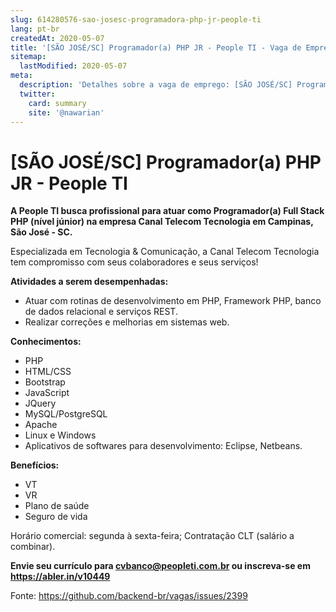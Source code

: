 ```yaml
---
slug: 614280576-sao-josesc-programadora-php-jr-people-ti
lang: pt-br
createdAt: 2020-05-07
title: '[SÃO JOSÉ/SC] Programador(a) PHP JR - People TI - Vaga de Emprego'
sitemap:
  lastModified: 2020-05-07
meta:
  description: 'Detalhes sobre a vaga de emprego: [SÃO JOSÉ/SC] Programador(a) PHP JR - People TI'
  twitter:
    card: summary
    site: '@nawarian'
---
```


# [SÃO JOSÉ/SC] Programador(a) PHP JR - People TI

**A People TI busca profissional para atuar como Programador(a) Full Stack PHP (nível júnior) na empresa Canal Telecom Tecnologia em Campinas, São José - SC.**

Especializada em Tecnologia & Comunicação, a Canal Telecom Tecnologia tem compromisso com seus colaboradores e seus serviços!

**Atividades a serem desempenhadas:**
- Atuar com rotinas de desenvolvimento em PHP, Framework PHP, banco de dados relacional e serviços REST.
- Realizar correções e melhorias em sistemas web. 

**Conhecimentos:**
- PHP
- HTML/CSS
- Bootstrap
- JavaScript
- JQuery
- MySQL/PostgreSQL
- Apache
- Linux e Windows
- Aplicativos de softwares para desenvolvimento: Eclipse, Netbeans.

**Benefícios:**
- VT
- VR
- Plano de saúde
- Seguro de vida

Horário comercial: segunda à sexta-feira; Contratação CLT (salário a combinar).

**Envie seu currículo para cvbanco@peopleti.com.br ou inscreva-se em https://abler.in/v10449**

Fonte: https://github.com/backend-br/vagas/issues/2399